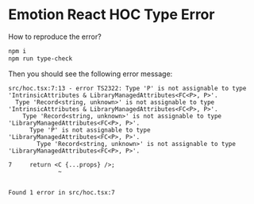 # Emotion React HOC Type Error

How to reproduce the error?

```sh
npm i
npm run type-check
```

Then you should see the following error message:

```
src/hoc.tsx:7:13 - error TS2322: Type 'P' is not assignable to type 'IntrinsicAttributes & LibraryManagedAttributes<FC<P>, P>'.
  Type 'Record<string, unknown>' is not assignable to type 'IntrinsicAttributes & LibraryManagedAttributes<FC<P>, P>'.
    Type 'Record<string, unknown>' is not assignable to type 'LibraryManagedAttributes<FC<P>, P>'.
      Type 'P' is not assignable to type 'LibraryManagedAttributes<FC<P>, P>'.
        Type 'Record<string, unknown>' is not assignable to type 'LibraryManagedAttributes<FC<P>, P>'.

7     return <C {...props} />;
              ~


Found 1 error in src/hoc.tsx:7
```
